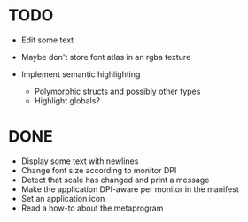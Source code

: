 # TODO
- Edit some text

- Maybe don't store font atlas in an rgba texture
- Implement semantic highlighting
    - Polymorphic structs and possibly other types
    - Highlight globals?

# DONE
+ Display some text with newlines
+ Change font size according to monitor DPI
+ Detect that scale has changed and print a message
+ Make the application DPI-aware per monitor in the manifest
+ Set an application icon
+ Read a how-to about the metaprogram

